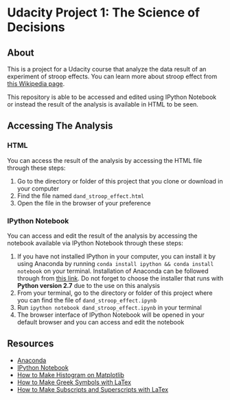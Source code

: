 # Udacity Project 1: The Science of Decisions

## About
This is a project for a Udacity course that analyze the data result of an experiment of stroop effects. You can learn more about stroop effect from [this Wikipedia page](https://en.wikipedia.org/wiki/Stroop_effect).

This repository is able to be accessed and edited using IPython Notebook or instead the result of the analysis is available in HTML to be seen.

## Accessing The Analysis
### HTML
You can access the result of the analysis by accessing the HTML file through these steps:
1. Go to the directory or folder of this project that you clone or download in your computer
2. Find the file named `dand_stroop_effect.html`
3. Open the file in the browser of your preference

### IPython Notebook
You can access and edit the result of the analysis by accessing the notebook available via IPython Notebook through these steps:
1. If you have not installed IPython in your computer, you can install it by using Anaconda by running `conda install ipython && conda install notebook` on your terminal. Installation of Anaconda can be followed through from [this link](https://www.continuum.io/downloads). Do not forget to choose the installer that runs with **Python version 2.7** due to the use on this analysis
2. From your terminal, go to the directory or folder of this project where you can find the file of `dand_stroop_effect.ipynb`
3. Run `ipython notebook dand_stroop_effect.ipynb` in your terminal
4. The browser interface of IPython Notebook will be opened in your default browser and you can access and edit the notebook

## Resources
- [Anaconda](https://www.continuum.io/why-anaconda)
- [IPython Notebook](http://ipython.org/notebook.html)
- [How to Make Histogram on Matplotlib](http://matplotlib.org/1.2.1/examples/pylab_examples/histogram_demo.html)
- [How to Make Greek Symbols with LaTex](https://www.sharelatex.com/learn/List_of_Greek_letters_and_math_symbols)
- [How to Make Subscripts and Superscripts with LaTex](https://www.sharelatex.com/learn/Subscripts_and_superscripts)
